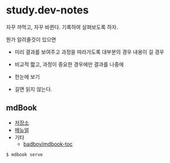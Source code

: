 # study.dev-notes

자꾸 까먹고, 자꾸 바뀐다. 기록하여 살펴보도록 하자.

뭔가 알려줄것이 있으면
- 미리 결과를 보여주고 과정을 따라가도록
	대부분의 경우
	내용이 길 경우
- 비교적 짧고, 과정이 중요한 경우에만 결과를 나중에

- 한눈에 보기
- 길면 읽지 않는다.

## mdBook

- [저장소](https://github.com/rust-lang/mdBook)
- [메뉴얼](https://rust-lang.github.io/mdBook/)
- 기타
  - [badboy/mdbook-toc](https://github.com/badboy/mdbook-toc)

``` zsh
$ mdbook serve
```
